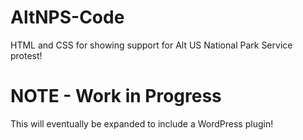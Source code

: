 # AltNPS-Code
HTML and CSS for showing support for Alt US National Park Service protest!

# NOTE - Work in Progress
This will eventually be expanded to include a WordPress plugin!
